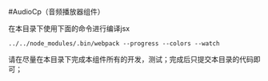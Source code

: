 #AudioCp（音频播放器组件）

在本目录下使用下面的命令进行编译jsx

```
../../node_modules/.bin/webpack --progress --colors --watch

```

请在尽量在本目录下完成本组件所有的开发，测试；完成后只提交本目录的代码即可；